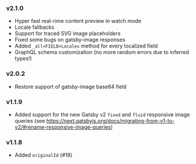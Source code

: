 ### v2.1.0

* Hyper fast real-rime content preview in watch mode
* Locale fallbacks
* Support for traced SVG image placeholders
* Fixed some bugs on gatsby-image responses
* Added `_all<FIELD>Locales` method for every localized field
* GraphQL schema customization (no more random errors due to inferred types!)

### v2.0.2

* Restore support of gatsby-image base64 field

### v1.1.9

* Added support for the new Gatsby v2 `fixed` and `fluid` responsive image queries (see https://next.gatsbyjs.org/docs/migrating-from-v1-to-v2/#rename-responsive-image-queries)

### v1.1.8

* Added `originalId` (#18)
